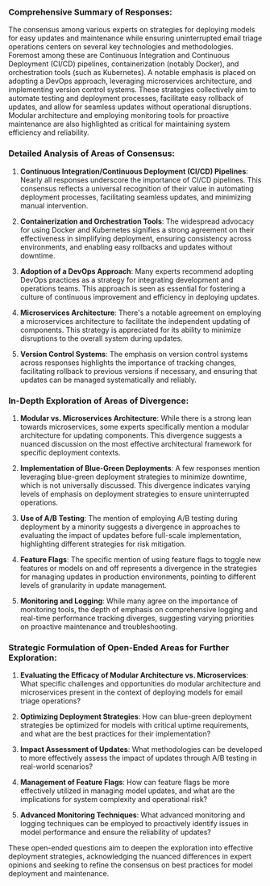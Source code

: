 ### Comprehensive Summary of Responses:

The consensus among various experts on strategies for deploying models for easy updates and maintenance while ensuring uninterrupted email triage operations centers on several key technologies and methodologies. Foremost among these are Continuous Integration and Continuous Deployment (CI/CD) pipelines, containerization (notably Docker), and orchestration tools (such as Kubernetes). A notable emphasis is placed on adopting a DevOps approach, leveraging microservices architecture, and implementing version control systems. These strategies collectively aim to automate testing and deployment processes, facilitate easy rollback of updates, and allow for seamless updates without operational disruptions. Modular architecture and employing monitoring tools for proactive maintenance are also highlighted as critical for maintaining system efficiency and reliability.

### Detailed Analysis of Areas of Consensus:

1. **Continuous Integration/Continuous Deployment (CI/CD) Pipelines**: Nearly all responses underscore the importance of CI/CD pipelines. This consensus reflects a universal recognition of their value in automating deployment processes, facilitating seamless updates, and minimizing manual intervention.
   
2. **Containerization and Orchestration Tools**: The widespread advocacy for using Docker and Kubernetes signifies a strong agreement on their effectiveness in simplifying deployment, ensuring consistency across environments, and enabling easy rollbacks and updates without downtime.
   
3. **Adoption of a DevOps Approach**: Many experts recommend adopting DevOps practices as a strategy for integrating development and operations teams. This approach is seen as essential for fostering a culture of continuous improvement and efficiency in deploying updates.
   
4. **Microservices Architecture**: There's a notable agreement on employing a microservices architecture to facilitate the independent updating of components. This strategy is appreciated for its ability to minimize disruptions to the overall system during updates.
   
5. **Version Control Systems**: The emphasis on version control systems across responses highlights the importance of tracking changes, facilitating rollback to previous versions if necessary, and ensuring that updates can be managed systematically and reliably.

### In-Depth Exploration of Areas of Divergence:

1. **Modular vs. Microservices Architecture**: While there is a strong lean towards microservices, some experts specifically mention a modular architecture for updating components. This divergence suggests a nuanced discussion on the most effective architectural framework for specific deployment contexts.
   
2. **Implementation of Blue-Green Deployments**: A few responses mention leveraging blue-green deployment strategies to minimize downtime, which is not universally discussed. This divergence indicates varying levels of emphasis on deployment strategies to ensure uninterrupted operations.
   
3. **Use of A/B Testing**: The mention of employing A/B testing during deployment by a minority suggests a divergence in approaches to evaluating the impact of updates before full-scale implementation, highlighting different strategies for risk mitigation.
   
4. **Feature Flags**: The specific mention of using feature flags to toggle new features or models on and off represents a divergence in the strategies for managing updates in production environments, pointing to different levels of granularity in update management.
   
5. **Monitoring and Logging**: While many agree on the importance of monitoring tools, the depth of emphasis on comprehensive logging and real-time performance tracking diverges, suggesting varying priorities on proactive maintenance and troubleshooting.

### Strategic Formulation of Open-Ended Areas for Further Exploration:

1. **Evaluating the Efficacy of Modular Architecture vs. Microservices**: What specific challenges and opportunities do modular architecture and microservices present in the context of deploying models for email triage operations?
   
2. **Optimizing Deployment Strategies**: How can blue-green deployment strategies be optimized for models with critical uptime requirements, and what are the best practices for their implementation?
   
3. **Impact Assessment of Updates**: What methodologies can be developed to more effectively assess the impact of updates through A/B testing in real-world scenarios?
   
4. **Management of Feature Flags**: How can feature flags be more effectively utilized in managing model updates, and what are the implications for system complexity and operational risk?
   
5. **Advanced Monitoring Techniques**: What advanced monitoring and logging techniques can be employed to proactively identify issues in model performance and ensure the reliability of updates?

These open-ended questions aim to deepen the exploration into effective deployment strategies, acknowledging the nuanced differences in expert opinions and seeking to refine the consensus on best practices for model deployment and maintenance.